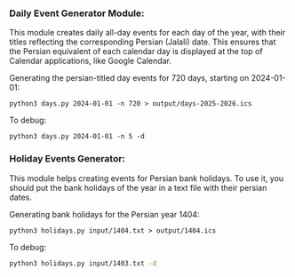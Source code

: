 ### Daily Event Generator Module:
This module creates daily all-day events for each day of the year, with their titles reflecting the corresponding Persian (Jalali) date. This ensures that the Persian equivalent of each calendar day is displayed at the top of Calendar applications, like Google Calendar.  

Generating the persian-titled day events for 720 days, starting on 2024-01-01:

``` 
python3 days.py 2024-01-01 -n 720 > output/days-2025-2026.ics
```
To debug:
```
python3 days.py 2024-01-01 -n 5 -d 
```



### Holiday Events Generator:
This module helps creating events for Persian bank holidays. To use it, you should put the bank holidays of the year in a text file with their persian dates.  

Generating bank holidays for the Persian year 1404:
```
python3 holidays.py input/1404.txt > output/1404.ics
```
To debug:

```bash
python3 holidays.py input/1403.txt -d
```




